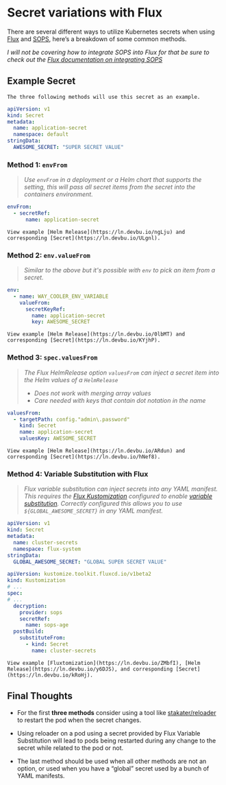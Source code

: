 # Secret variations with Flux

There are several different ways to utilize Kubernetes secrets when using [Flux](https://fluxcd.io/) and [SOPS](https://github.com/mozilla/sops), here’s a breakdown of some common methods.

_I will not be covering how to integrate SOPS into Flux for that be sure to check out the [Flux documentation on integrating SOPS](https://fluxcd.io/docs/guides/mozilla-sops/)_

## Example Secret

```admonish info
The three following methods will use this secret as an example.
```

```yaml
apiVersion: v1
kind: Secret
metadata:
  name: application-secret
  namespace: default
stringData:
  AWESOME_SECRET: "SUPER SECRET VALUE"
```

### Method 1: `envFrom`

> _Use `envFrom` in a deployment or a Helm chart that supports the setting, this will pass all secret items from the secret into the containers environment._

```yaml
envFrom:
  - secretRef:
      name: application-secret
```

```admonish example
View example [Helm Release](https://ln.devbu.io/ngLju) and corresponding [Secret](https://ln.devbu.io/ULgnl).
```

### Method 2: `env.valueFrom`

> _Similar to the above but it's possible with `env` to pick an item from a secret._

```yaml
env:
  - name: WAY_COOLER_ENV_VARIABLE
    valueFrom:
      secretKeyRef:
        name: application-secret
        key: AWESOME_SECRET
```

```admonish example
View example [Helm Release](https://ln.devbu.io/0lbMT) and corresponding [Secret](https://ln.devbu.io/KYjhP).
```

### Method 3: `spec.valuesFrom`

> _The Flux HelmRelease option `valuesFrom` can inject a secret item into the Helm values of a `HelmRelease`_
> * _Does not work with merging array values_
> * _Care needed with keys that contain dot notation in the name_

```yaml
valuesFrom:
  - targetPath: config."admin\.password"
    kind: Secret
    name: application-secret
    valuesKey: AWESOME_SECRET
```

```admonish example
View example [Helm Release](https://ln.devbu.io/ARdun) and corresponding [Secret](https://ln.devbu.io/hNef8).
```

### Method 4: Variable Substitution with Flux

> _Flux variable substitution can inject secrets into any YAML manifest. This requires the [Flux Kustomization](https://fluxcd.io/docs/components/kustomize/kustomization/) configured to enable [variable substitution](https://fluxcd.io/docs/components/kustomize/kustomization/#variable-substitution). Correctly configured this allows you to use `${GLOBAL_AWESOME_SECRET}` in any YAML manifest._

```yaml
apiVersion: v1
kind: Secret
metadata:
  name: cluster-secrets
  namespace: flux-system
stringData:
  GLOBAL_AWESOME_SECRET: "GLOBAL SUPER SECRET VALUE"
```

```yaml
apiVersion: kustomize.toolkit.fluxcd.io/v1beta2
kind: Kustomization
# ...
spec:
# ...
  decryption:
    provider: sops
    secretRef:
      name: sops-age
  postBuild:
    substituteFrom:
      - kind: Secret
        name: cluster-secrets
```

```admonish example
View example [Fluxtomization](https://ln.devbu.io/ZMbfI), [Helm Release](https://ln.devbu.io/y6DJS), and corresponding [Secret](https://ln.devbu.io/kRoHj).
```

## Final Thoughts

* For the first **three methods** consider using a tool like [stakater/reloader](https://github.com/stakater/Reloader) to restart the pod when the secret changes.

* Using reloader on a pod using a secret provided by Flux Variable Substitution will lead to pods being restarted during any change to the secret while related to the pod or not.

* The last method should be used when all other methods are not an option, or used when you have a “global” secret used by a bunch of YAML manifests.
